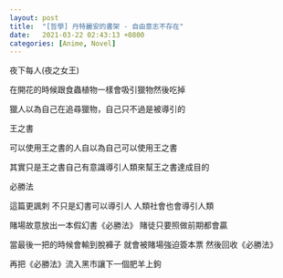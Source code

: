 ```yaml
---
layout: post
title:  "[哲學] 丹特麗安的書架 - 自由意志不存在"
date:   2021-03-22 02:43:13 +0800
categories: [Anime, Novel]
---
```


夜下每人(夜之女王)

在開花的時候跟食蟲植物一樣會吸引獵物然後吃掉

獵人以為自己在追尋獵物，自己只不過是被導引的



王之書

可以使用王之書的人自以為自己可以使用王之書

其實只是王之書自己有意識導引人類來幫王之書達成目的



必勝法

這篇更諷刺 不只是幻書可以導引人 人類社會也會導引人類

賭場故意放出一本假幻書《必勝法》 賭徒只要照做前期都會贏

當最後一把的時候會輸到脫褲子 就會被賭場強迫簽本票 然後回收《必勝法》

再把《必勝法》流入黑市讓下一個肥羊上鉤